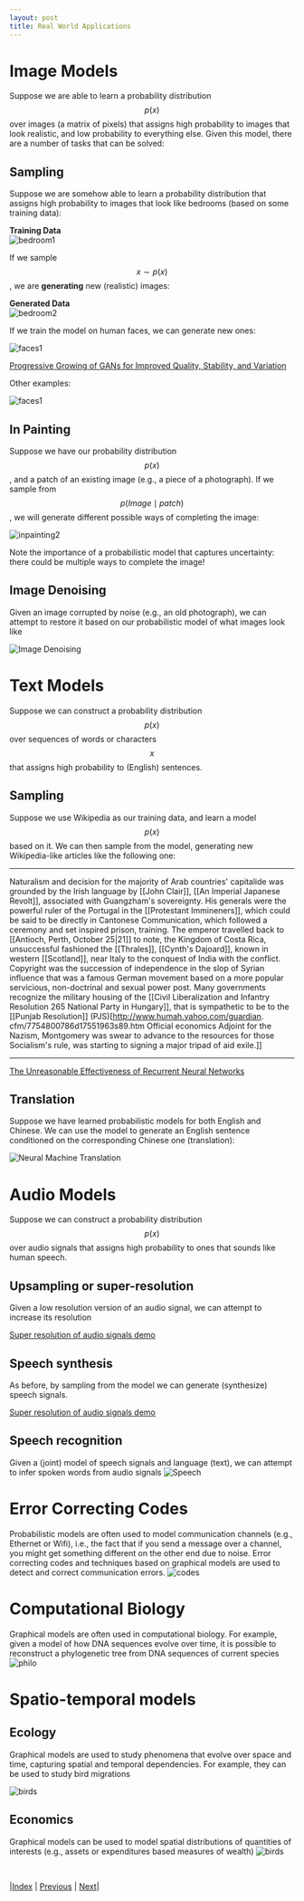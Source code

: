 ```yaml
---
layout: post
title: Real World Applications
---
```


# Image Models

Suppose we are able to learn a probability distribution $$p(x)$$ over images (a matrix of pixels) that assigns high probability to images that look realistic, and low probability to everything else. Given this model, there are a number of tasks that can be solved:  


## Sampling

Suppose we are somehow able to learn a probability distribution that assigns high probability to images that look like bedrooms (based on some training data):

**Training Data**<br /> 
![bedroom1](bedroominpainting1.png)<br /> 

If we sample $$x \sim p(x)$$, we are **generating** new (realistic) images: 

**Generated Data**<br /> 
![bedroom2](bedroominpainting2.png)

If we train the model on human faces, we can generate new ones:

![faces1](progressiveGAN.png)

[Progressive Growing of GANs for Improved Quality, Stability, and Variation](https://arxiv.org/abs/1710.10196)

Other examples:

![faces1](pnpgan.png)

## In Painting

Suppose we have our probability distribution $$p(x)$$, and a patch of an existing image (e.g., a piece of a photograph).  If we sample from $$p(Image \mid patch)$$, we will generate different possible ways of completing the image:

![inpainting2](inpainting3.png)

Note the importance of a probabilistic model that captures uncertainty: there could be multiple ways to complete the image!

## Image Denoising

Given an image corrupted by noise (e.g., an old photograph), we can attempt to restore it based on our probabilistic model of what images look like

![Image Denoising](imageDenoising4.png)

# Text Models

Suppose we can construct a probability distribution $$p(x)$$ over sequences of words or characters $$x$$ that assigns high probability to (English) sentences.

## Sampling

Suppose we use Wikipedia as our training data, and learn a model $$p(x)$$ based on it. We can then sample from the model, generating new Wikipedia-like articles like the following one:

---
Naturalism and decision for the majority of Arab countries' capitalide was grounded
by the Irish language by [[John Clair]], [[An Imperial Japanese Revolt]], associated 
with Guangzham's sovereignty. His generals were the powerful ruler of the Portugal 
in the [[Protestant Immineners]], which could be said to be directly in Cantonese 
Communication, which followed a ceremony and set inspired prison, training. The 
emperor travelled back to [[Antioch, Perth, October 25|21]] to note, the Kingdom 
of Costa Rica, unsuccessful fashioned the [[Thrales]], [[Cynth's Dajoard]], known 
in western [[Scotland]], near Italy to the conquest of India with the conflict. 
Copyright was the succession of independence in the slop of Syrian influence that 
was a famous German movement based on a more popular servicious, non-doctrinal 
and sexual power post. Many governments recognize the military housing of the 
[[Civil Liberalization and Infantry Resolution 265 National Party in Hungary]], 
that is sympathetic to be to the [[Punjab Resolution]]
(PJS)[http://www.humah.yahoo.com/guardian.
cfm/7754800786d17551963s89.htm Official economics Adjoint for the Nazism, Montgomery 
was swear to advance to the resources for those Socialism's rule, 
was starting to signing a major tripad of aid exile.]]

---

[The Unreasonable Effectiveness of Recurrent Neural Networks](http://karpathy.github.io/2015/05/21/rnn-effectiveness/)

## Translation

Suppose we have learned probabilistic models for both English and Chinese. We can use the model to generate an English sentence conditioned on the corresponding Chinese one (translation): 

![Neural Machine Translation](nmt-model-fast.gif)

# Audio Models

Suppose we can construct a probability distribution $$p(x)$$ over audio signals that assigns high probability to ones that sounds like human speech.

## Upsampling or super-resolution

Given a low resolution version of an audio signal, we can attempt to increase its resolution

[Super resolution of audio signals demo](https://kuleshov.github.io/audio-super-res/)

## Speech synthesis

As before, by sampling from the model we can generate (synthesize) speech signals.

[Super resolution of audio signals demo](https://deepmind.com/blog/wavenet-generative-model-raw-audio/)

## Speech recognition
Given a (joint) model of speech signals and language (text), we can attempt to infer spoken words from audio signals
![Speech](speech.png)

# Error Correcting Codes
Probabilistic models are often used to model communication channels (e.g., Ethernet or Wifi), i.e., the fact that if you send a message over a channel, you might get something different on the other end due to noise. Error correcting codes and techniques based on graphical models are used to detect and correct communication errors.
![codes](Picture1.png)


# Computational Biology

Graphical models are often used in computational biology. For example, given a model of how DNA sequences evolve over time, it is possible to reconstruct a phylogenetic tree from DNA sequences of current species
![philo](philo.png)

# Spatio-temporal models

## Ecology
Graphical models are used to study phenomena that evolve over space and time, capturing spatial and temporal dependencies. For example, they can be used to study bird migrations

![birds](bird_new.gif)

## Economics

Graphical models can be used to model spatial distributions of quantities of interests (e.g., assets or expenditures based measures of wealth)
![birds](uganda.png.jpg)


<br/>

|[Index](../../) | [Previous](../probabilityreview/) |  [Next](../../representation/directed/)|
